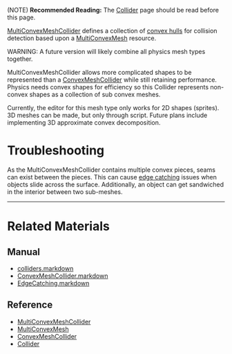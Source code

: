 (NOTE) **Recommended Reading:** The [Collider](https://github.com/zeroengineteam/ZeroDocs/blob/master/zero_editor_documentation/zeromanual/physics/colliders.markdown) page should be read before this page.

[MultiConvexMeshCollider](https://github.com/zeroengineteam/ZeroDocs/blob/master/code_reference/class_reference/MultiConvexMeshCollider.markdown) defines a collection of [convex hulls](https://en.wikipedia.org/wiki/Convex_hull ) for collision detection based upon a [MultiConvexMesh](https://github.com/zeroengineteam/ZeroDocs/blob/master/code_reference/class_reference/MultiConvexMesh.markdown) resource.

WARNING: A future version will likely combine all physics mesh types together.

MultiConvexMeshCollider allows more complicated shapes to be represented than a [ConvexMeshCollider](https://github.com/zeroengineteam/ZeroDocs/blob/master/zero_editor_documentation/zeromanual/physics/colliders/ConvexMeshCollider.markdown) while still retaining performance. Physics needs convex shapes for efficiency so this Collider represents non-convex shapes as a collection of sub convex meshes.

Currently, the editor for this mesh type only works for 2D shapes (sprites). 3D meshes can be made, but only through script. Future plans include implementing 3D approximate convex decomposition.

 #  Troubleshooting
As the MultiConvexMeshCollider contains multiple convex pieces, seams can exist between the pieces. This can cause [edge catching](https://github.com/zeroengineteam/ZeroDocs/blob/master/zero_editor_documentation/zeromanual/physics/colliders/PhysicsTroubleshooting/EdgeCatching.markdown) issues when objects slide across the surface. Additionally, an object can get sandwiched in the interior between two sub-meshes.

---

 #  Related Materials
 ##  Manual
- [colliders.markdown](https://github.com/zeroengineteam/ZeroDocs/blob/master/zero_editor_documentation/zeromanual/physics/colliders.markdown)
- [ConvexMeshCollider.markdown](https://github.com/zeroengineteam/ZeroDocs/blob/master/zero_editor_documentation/zeromanual/physics/colliders/ConvexMeshCollider.markdown)
- [EdgeCatching.markdown](https://github.com/zeroengineteam/ZeroDocs/blob/master/zero_editor_documentation/zeromanual/physics/colliders/PhysicsTroubleshooting/EdgeCatching.markdown)
 ##  Reference
- [MultiConvexMeshCollider](https://github.com/zeroengineteam/ZeroDocs/blob/master/code_reference/class_reference/MultiConvexMeshCollider.markdown)
- [MultiConvexMesh](https://github.com/zeroengineteam/ZeroDocs/blob/master/code_reference/class_reference/MultiConvexMesh.markdown)
- [ConvexMeshCollider](https://github.com/zeroengineteam/ZeroDocs/blob/master/code_reference/class_reference/ConvexMeshCollider.markdown)
- [Collider](https://github.com/zeroengineteam/ZeroDocs/blob/master/code_reference/class_reference/Collider.markdown) 

 